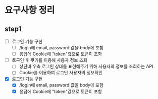 # 요구사항 정리
## step1
- [ ] 로그인 기능 구현
  - [ ] /login에 email, password 값을 body에 포함
  - [ ] 응답에 Cookie에 "token"값으로 토큰이 포함
- [ ] 로구인 후 쿠키를 이용해 사용자 정보 조회
  - [ ] 상단바 우측 로그인 상태를 표현해주기 위해 사용자의 정보를 조회하는 API
  - [ ] Cookie를 이용하여 로그인 사용자의 정보확인
- [x] 로그인 기능 구현
  - [x] /login에 email, password 값을 body에 포함
  - [x] 응답에 Cookie에 "token"값으로 토큰이 포함

